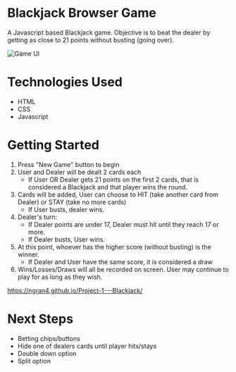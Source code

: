 # Blackjack Browser Game
A Javascript based Blackjack game. Objective is to beat the dealer by getting as close to 21 points without busting (going over). 

![Game UI](../imgs/Game-UI.png)

# Technologies Used
- HTML
- CSS
- Javascript

# Getting Started
1. Press "New Game" button to begin
2. User and Dealer will be dealt 2 cards each
    - If User OR Dealer gets 21 points on the first 2 cards, that is considered a Blackjack and that player wins the round.
3. Cards will be added, User can choose to HIT (take another card from Dealer) or STAY (take no more cards)
    - If User busts, dealer wins.
4. Dealer's turn:
    - If Dealer points are under 17, Dealer must hit until they reach 17 or more. 
    - If Dealer busts, User wins. 
5. At this point, whoever has the higher score (without busting) is the winner.
    - If Dealer and User have the same score, it is considered a draw
6. Wins/Losses/Draws will all be recorded on screen. User may continue to play for as long as they wish. 

https://ngran4.github.io/Project-1---Blackjack/

# Next Steps
- Betting chips/buttons
- Hide one of dealers cards until player hits/stays
- Double down option
- Split option
